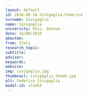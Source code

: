 ```yaml
---
layout: default 
id: 2016-08-16-Sinigaglia-Federico
surname: Sinigaglia
name: Sinigaglia
university: Univ. Genova
date: 16/08/2016
aboutme: 
from: Italy
research_topic: 
subtitle: 
advisor: 
keywords: 
website: 
img: sinigaglia.jpg
thumbnail: sinigaglia_thumb.jpg
alt: Federico Sinigaglia
modal-id: stud54
---
```

